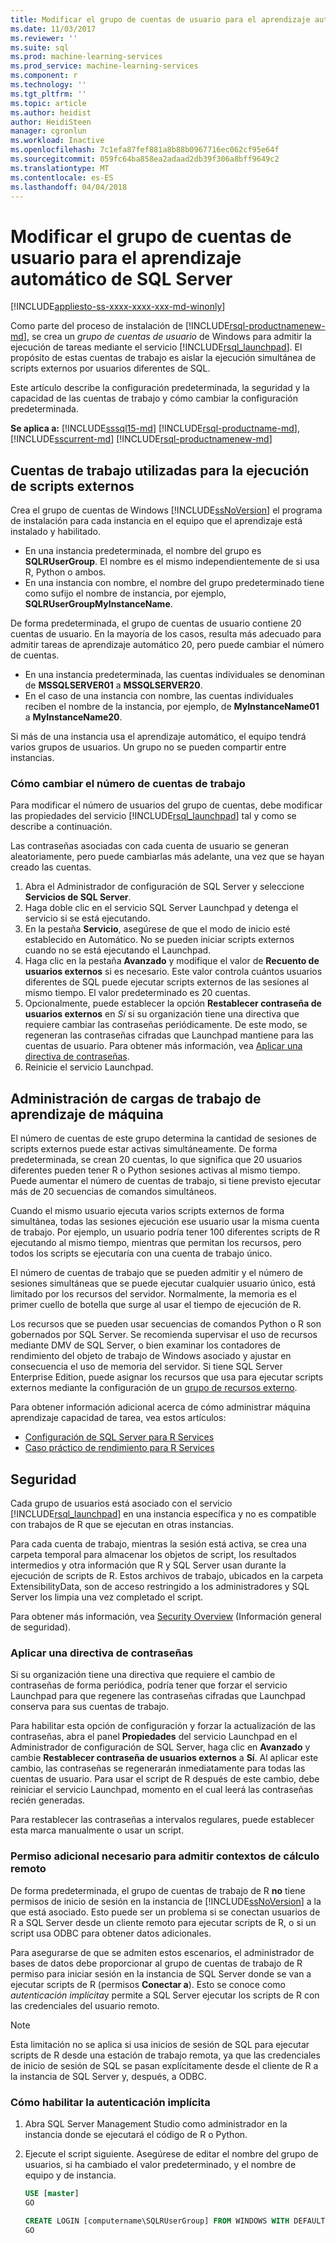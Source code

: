 ```yaml
---
title: Modificar el grupo de cuentas de usuario para el aprendizaje automático de SQL Server | Documentos de Microsoft
ms.date: 11/03/2017
ms.reviewer: ''
ms.suite: sql
ms.prod: machine-learning-services
ms.prod_service: machine-learning-services
ms.component: r
ms.technology: ''
ms.tgt_pltfrm: ''
ms.topic: article
ms.author: heidist
author: HeidiSteen
manager: cgronlun
ms.workload: Inactive
ms.openlocfilehash: 7c1efa87fef881a8b88b0967716ec062cf95e64f
ms.sourcegitcommit: 059fc64ba858ea2adaad2db39f306a8bff9649c2
ms.translationtype: MT
ms.contentlocale: es-ES
ms.lasthandoff: 04/04/2018
---
```

# <a name="modify-the-user-account-pool-for-sql-server-machine-learning"></a>Modificar el grupo de cuentas de usuario para el aprendizaje automático de SQL Server
[!INCLUDE[appliesto-ss-xxxx-xxxx-xxx-md-winonly](../../includes/appliesto-ss-xxxx-xxxx-xxx-md-winonly.md)]

Como parte del proceso de instalación de [!INCLUDE[rsql-productnamenew-md](../../includes/rsql-productnamenew-md.md)], se crea un *grupo de cuentas de usuario* de Windows para admitir la ejecución de tareas mediante el servicio [!INCLUDE[rsql_launchpad](../../includes/rsql-launchpad-md.md)]. El propósito de estas cuentas de trabajo es aislar la ejecución simultánea de scripts externos por usuarios diferentes de SQL.

Este artículo describe la configuración predeterminada, la seguridad y la capacidad de las cuentas de trabajo y cómo cambiar la configuración predeterminada.

**Se aplica a:** [!INCLUDE[sssql15-md](../../includes/sssql15-md.md)] [!INCLUDE[rsql-productname-md](../../includes/rsql-productname-md.md)], [!INCLUDE[sscurrent-md](../../includes/sscurrent-md.md)] [!INCLUDE[rsql-productnamenew-md](../../includes/rsql-productnamenew-md.md)]

## <a name="worker-accounts-used-for-external-script-execution"></a>Cuentas de trabajo utilizadas para la ejecución de scripts externos

Crea el grupo de cuentas de Windows [!INCLUDE[ssNoVersion](../../includes/ssnoversion-md.md)] el programa de instalación para cada instancia en el equipo que el aprendizaje está instalado y habilitado.

-   En una instancia predeterminada, el nombre del grupo es **SQLRUserGroup**. El nombre es el mismo independientemente de si usa R, Python o ambos.
-   En una instancia con nombre, el nombre del grupo predeterminado tiene como sufijo el nombre de instancia, por ejemplo, **SQLRUserGroupMyInstanceName**.

De forma predeterminada, el grupo de cuentas de usuario contiene 20 cuentas de usuario. En la mayoría de los casos, resulta más adecuado para admitir tareas de aprendizaje automático 20, pero puede cambiar el número de cuentas.
-  En una instancia predeterminada, las cuentas individuales se denominan de **MSSQLSERVER01** a **MSSQLSERVER20**.
-   En el caso de una instancia con nombre, las cuentas individuales reciben el nombre de la instancia, por ejemplo, de **MyInstanceName01** a **MyInstanceName20**.

Si más de una instancia usa el aprendizaje automático, el equipo tendrá varios grupos de usuarios. Un grupo no se pueden compartir entre instancias.

### <a name = "HowToChangeGroup"> </a>Cómo cambiar el número de cuentas de trabajo

Para modificar el número de usuarios del grupo de cuentas, debe modificar las propiedades del servicio [!INCLUDE[rsql_launchpad](../../includes/rsql-launchpad-md.md)] tal y como se describe a continuación.

Las contraseñas asociadas con cada cuenta de usuario se generan aleatoriamente, pero puede cambiarlas más adelante, una vez que se hayan creado las cuentas.

1. Abra el Administrador de configuración de SQL Server y seleccione **Servicios de SQL Server**.
2. Haga doble clic en el servicio SQL Server Launchpad y detenga el servicio si se está ejecutando.
3.  En la pestaña **Servicio**, asegúrese de que el modo de inicio esté establecido en Automático. No se pueden iniciar scripts externos cuando no se está ejecutando el Launchpad.
4.  Haga clic en la pestaña **Avanzado** y modifique el valor de **Recuento de usuarios externos** si es necesario. Este valor controla cuántos usuarios diferentes de SQL puede ejecutar scripts externos de las sesiones al mismo tiempo. El valor predeterminado es 20 cuentas.
5. Opcionalmente, puede establecer la opción **Restablecer contraseña de usuarios externos** en _Sí_ si su organización tiene una directiva que requiere cambiar las contraseñas periódicamente. De este modo, se regeneran las contraseñas cifradas que Launchpad mantiene para las cuentas de usuario. Para obtener más información, vea [Aplicar una directiva de contraseñas](#bkmk_EnforcePolicy).
6.  Reinicie el servicio Launchpad.

## <a name="managing-machine-learning-workloads"></a>Administración de cargas de trabajo de aprendizaje de máquina

El número de cuentas de este grupo determina la cantidad de sesiones de scripts externos puede estar activas simultáneamente.  De forma predeterminada, se crean 20 cuentas, lo que significa que 20 usuarios diferentes pueden tener R o Python sesiones activas al mismo tiempo. Puede aumentar el número de cuentas de trabajo, si tiene previsto ejecutar más de 20 secuencias de comandos simultáneos.

Cuando el mismo usuario ejecuta varios scripts externos de forma simultánea, todas las sesiones ejecución ese usuario usar la misma cuenta de trabajo. Por ejemplo, un usuario podría tener 100 diferentes scripts de R ejecutando al mismo tiempo, mientras que permitan los recursos, pero todos los scripts se ejecutaría con una cuenta de trabajo único.

El número de cuentas de trabajo que se pueden admitir y el número de sesiones simultáneas que se puede ejecutar cualquier usuario único, está limitado por los recursos del servidor. Normalmente, la memoria es el primer cuello de botella que surge al usar el tiempo de ejecución de R.

Los recursos que se pueden usar secuencias de comandos Python o R son gobernados por SQL Server. Se recomienda supervisar el uso de recursos mediante DMV de SQL Server, o bien examinar los contadores de rendimiento del objeto de trabajo de Windows asociado y ajustar en consecuencia el uso de memoria del servidor. Si tiene SQL Server Enterprise Edition, puede asignar los recursos que usa para ejecutar scripts externos mediante la configuración de un [grupo de recursos externo](../../advanced-analytics/r-services/how-to-create-a-resource-pool-for-r.md).

Para obtener información adicional acerca de cómo administrar máquina aprendizaje capacidad de tarea, vea estos artículos:

- [Configuración de SQL Server para R Services](../../advanced-analytics/r/sql-server-configuration-r-services.md)
-  [Caso práctico de rendimiento para R Services](../../advanced-analytics/r/performance-case-study-r-services.md)

## <a name="security"></a>Seguridad

Cada grupo de usuarios está asociado con el servicio [!INCLUDE[rsql_launchpad](../../includes/rsql-launchpad-md.md)] en una instancia específica y no es compatible con trabajos de R que se ejecutan en otras instancias.

Para cada cuenta de trabajo, mientras la sesión está activa, se crea una carpeta temporal para almacenar los objetos de script, los resultados intermedios y otra información que R y SQL Server usan durante la ejecución de scripts de R. Estos archivos de trabajo, ubicados en la carpeta ExtensibilityData, son de acceso restringido a los administradores y SQL Server los limpia una vez completado el script. 

Para obtener más información, vea [Security Overview](../../advanced-analytics/r-services/security-overview-sql-server-r.md) (Información general de seguridad).

### <a name="bkmk_EnforcePolicy"></a>Aplicar una directiva de contraseñas

Si su organización tiene una directiva que requiere el cambio de contraseñas de forma periódica, podría tener que forzar el servicio Launchpad para que regenere las contraseñas cifradas que Launchpad conserva para sus cuentas de trabajo.  

Para habilitar esta opción de configuración y forzar la actualización de las contraseñas, abra el panel **Propiedades** del servicio Launchpad en el Administrador de configuración de SQL Server, haga clic en **Avanzado** y cambie **Restablecer contraseña de usuarios externos** a **Sí**. Al aplicar este cambio, las contraseñas se regenerarán inmediatamente para todas las cuentas de usuario. Para usar el script de R después de este cambio, debe reiniciar el servicio Launchpad, momento en el cual leerá las contraseñas recién generadas. 

Para restablecer las contraseñas a intervalos regulares, puede establecer esta marca manualmente o usar un script.

### <a name="additional-permission-required-to-support-remote-compute-contexts"></a>Permiso adicional necesario para admitir contextos de cálculo remoto

De forma predeterminada, el grupo de cuentas de trabajo de R **no** tiene permisos de inicio de sesión en la instancia de [!INCLUDE[ssNoVersion](../../includes/ssnoversion-md.md)] a la que está asociado. Esto puede ser un problema si se conectan usuarios de R a SQL Server desde un cliente remoto para ejecutar scripts de R, o si un script usa ODBC para obtener datos adicionales. 

Para asegurarse de que se admiten estos escenarios, el administrador de bases de datos debe proporcionar al grupo de cuentas de trabajo de R permiso para iniciar sesión en la instancia de SQL Server donde se van a ejecutar scripts de R (permisos **Conectar a**). Esto se conoce como *autenticación implícita*y permite a SQL Server ejecutar los scripts de R con las credenciales del usuario remoto.

> [!NOTE]
> Esta limitación no se aplica si usa inicios de sesión de SQL para ejecutar scripts de R desde una estación de trabajo remota, ya que las credenciales de inicio de sesión de SQL se pasan explícitamente desde el cliente de R a la instancia de SQL Server y, después, a ODBC.


### <a name="how-to-enable-implied-authentication"></a>Cómo habilitar la autenticación implícita

1. Abra SQL Server Management Studio como administrador en la instancia donde se ejecutará el código de R o Python.

2. Ejecute el script siguiente. Asegúrese de editar el nombre del grupo de usuarios, si ha cambiado el valor predeterminado, y el nombre de equipo y de instancia.

    ```sql
    USE [master]
    GO
    
    CREATE LOGIN [computername\SQLRUserGroup] FROM WINDOWS WITH DEFAULT_DATABASE=[master], DEFAULT_LANGUAGE=[language]
    GO
    ````

